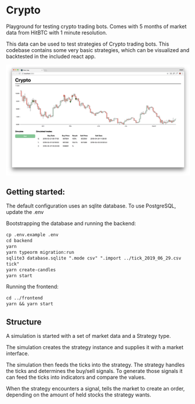 # Crypto
Playground for testing crypto trading bots.
Comes with 5 months of market data from HitBTC with 1 minute resolution.

This data can be used to test strategies of Crypto trading bots.
This codebase contains some very basic strategies, which can be visualized and backtested in the included react app.

![React frontend](/screenshot.png?raw=true "React frontend")

## Getting started:
The default configuration uses an sqlite database.
To use PostgreSQL, update the .env

Bootstrapping the database and running the backend:
```
cp .env.example .env
cd backend
yarn
yarn typeorm migration:run
sqlite3 database.sqlite ".mode csv" ".import ../tick_2019_06_29.csv tick"
yarn create-candles
yarn start
```

Running the frontend:

```
cd ../frontend
yarn && yarn start
```

## Structure

A simulation is started with a set of market data and a Strategy type.

The simulation creates the strategy instance and supplies it with a market interface. 

The simulation then feeds the ticks into the strategy.
The strategy handles the ticks and determines the buy/sell signals.
To generate those signals it can feed the ticks into indicators and compare the values.

When the strategy encounters a signal, tells the market to create an order, depending on the amount of held stocks the strategy wants.



